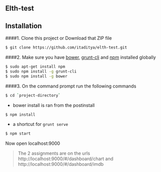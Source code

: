 ## Elth-test


## Installation
####1. Clone this project or Download that ZIP file

```sh
$ git clone https://github.com/itaditya/elth-test.git
```

####2.  Make sure you have [bower](http://bower.io/), [grunt-cli](https://www.npmjs.com/package/grunt-cli) and  [npm](https://www.npmjs.org/) installed globally
 
 
```sh
$ sudo apt-get install npm
$ sudo npm install -g grunt-cli
$ sudo npm install -g bower
```
####3. On the command prompt run the following commands

```sh
$ cd `project-directory`
```
- bower install is ran from the postinstall
```sh
$ npm install
```
- a shortcut for `grunt serve`
```sh
$ npm start
```

Now open localhost:9000

> The 2 assignments are on the urls http://localhost:9000/#/dashboard/chart and http://localhost:9000/#/dashboard/imdb 

